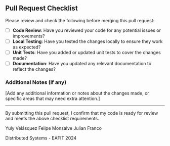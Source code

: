## Pull Request Checklist

Please review and check the following before merging this pull request:

- [ ] **Code Review**: Have you reviewed your code for any potential issues or improvements?
- [ ] **Local Testing**: Have you tested the changes locally to ensure they work as expected?
- [ ] **Unit Tests**: Have you added or updated unit tests to cover the changes made?
- [ ] **Documentation**: Have you updated any relevant documentation to reflect the changes?

### Additional Notes (if any)

[Add any additional information or notes about the changes made, or specific areas that may need extra attention.]

---

By submitting this pull request, I confirm that my code is ready for review and meets the above checklist requirements.

Yuly Velásquez
Felipe Monsalve
Julian Franco

Distributed Systems - EAFIT 2024

